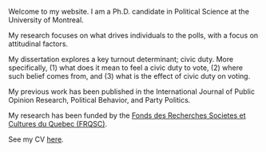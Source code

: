 <link rel="stylesheet" type="text/css" href="/css/main.css">

Welcome to my website. I am a Ph.D. candidate in Political Science at the University of Montreal. 

My research focuses on what drives individuals to the polls, with a focus on attitudinal factors.

My dissertation explores a key turnout determinant; civic duty. More specifically, (1) what does it mean to feel a civic duty to vote, (2) where such belief comes from, and (3) what is the effect of civic duty on voting. 

My previous work has been published in the International Journal of Public Opinion Research, Political Behavior, and Party Politics.

My research has been funded by the [Fonds des Recherches Societes et Cultures du Quebec (FRQSC)](http://www.frqsc.gouv.qc.ca/en/).
 
See my CV [here](ferfeitosa.github.io/here.pdf).
